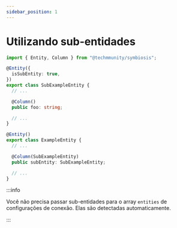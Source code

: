 ```yaml
---
sidebar_position: 1
---
```


# Utilizando sub-entidades

```ts
import { Entity, Column } from "@techmmunity/symbiosis";

@Entity({
  isSubEntity: true,
})
export class SubExampleEntity {
  // ...

  @Column()
  public foo: string;

  // ...
}

@Entity()
export class ExampleEntity {
  // ...

  @Column(SubExampleEntity)
  public subEntity: SubExampleEntity;

  // ...
}
```

:::info

Você não precisa passar sub-entidades para o  array `entities` de configurações de conexão. Elas são detectadas automaticamente.

:::
